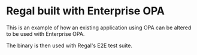 # Regal built with Enterprise OPA

This is an example of how an existing application using OPA
can be altered to be used with Enterprise OPA.

The binary is then used with Regal's E2E test suite.